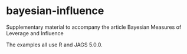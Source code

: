 # bayesian-influence

Supplementary material to accompany the article Bayesian Measures of
Leverage and Influence

The examples all use R and JAGS 5.0.0.
